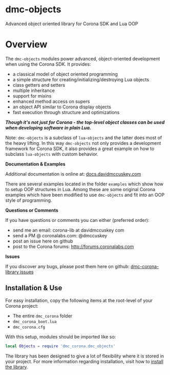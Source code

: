 dmc-objects
===========

Advanced object oriented library for Corona SDK and Lua OOP

# Overview #

The `dmc-objects` modules power advanced, object-oriented development when using the Corona SDK. It provides:

* a classical model of object oriented programming
* a simple structure for creating/initializing/destroying Lua objects
* class getters and setters
* multiple inheritance
* support for mixins
* enhanced method access on supers
* an object API similar to Corona display objects
* fast execution through structure and optimizations

_**Though it's not just for Corona - the top-level object classes can be used when developing software in plain Lua.**_

Note: `dmc-objects` is a subclass of `lua-objects` and the latter does most of the heavy lifting. In this way `dmc-objects` not only provides a development framework for Corona SDK, it also provides a great example on how to subclass `lua-objects` with custom behavior.


**Documentation & Examples**

Additional documentation is online at: [docs.davidmccuskey.com](http://docs.davidmccuskey.com/display/docs/dmc-objects.lua)

There are several examples located in the folder `examples` which show how to setup OOP structures in Lua. Among these are some original Corona examples which have been modified to use `dmc-objects` and fit into an OOP style of programming.


**Questions or Comments**

If you have questions or comments you can either (preferred order):
* send me an email: corona-lib at davidmccuskey com
* send a PM @ coronalabs.com: @dmccuskey
* post an issue here on github
* post to the Corona forums: http://forums.coronalabs.com


**Issues**

If you discover any bugs, please post them here on github: [dmc-corona-library issues](https://github.com/dmccuskey/dmc-objects/issues)



## Installation & Use ##

For easy installation, copy the following items at the root-level of your Corona project:

* The entire `dmc_corona` folder
* `dmc_corona_boot.lua`
* `dmc_corona.cfg`

With this setup, modules should be imported like so:

```lua
local Objects = require 'dmc_corona.dmc_objects'
```


The library has been designed to give a lot of flexibility where it is stored in your project. For more information regarding installation, visit how to [install the library](http://docs.davidmccuskey.com/display/docs/Install+the+DMC+Corona+Library).



